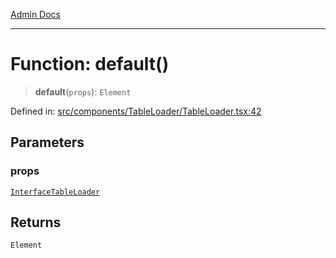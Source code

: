 [Admin Docs](/)

***

# Function: default()

> **default**(`props`): `Element`

Defined in: [src/components/TableLoader/TableLoader.tsx:42](https://github.com/PalisadoesFoundation/talawa-admin/blob/main/src/components/TableLoader/TableLoader.tsx#L42)

## Parameters

### props

[`InterfaceTableLoader`](components\TableLoader\TableLoader\README\interfaces\InterfaceTableLoader.md)

## Returns

`Element`
